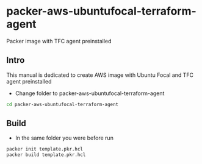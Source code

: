 # packer-aws-ubuntufocal-terraform-agent
Packer image with TFC agent preinstalled

## Intro
This manual is dedicated to create AWS image with Ubuntu Focal and TFC agent preinstalled

- Change folder to packer-aws-ubuntufocal-terraform-agent

```bash
cd packer-aws-ubuntufocal-terraform-agent
```

## Build
- In the same folder you were before run 

```bash
packer init template.pkr.hcl
packer build template.pkr.hcl
```
